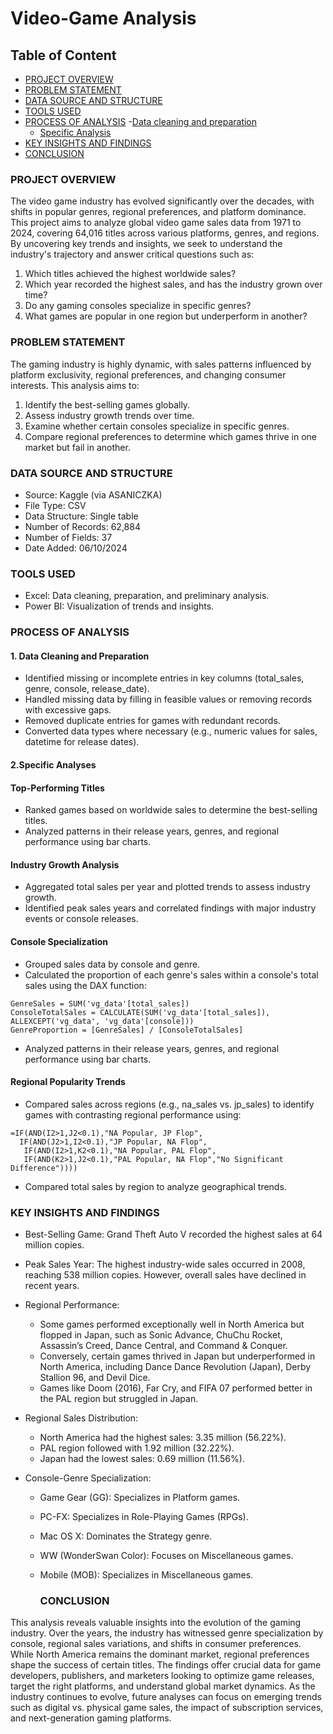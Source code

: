 # Video-Game Analysis

## Table of Content 
- [PROJECT OVERVIEW](#project-overview)
- [PROBLEM STATEMENT](#problem-statement)
- [DATA SOURCE AND STRUCTURE](#data-source-and-structure)
- [TOOLS USED](#tools-used)
- [PROCESS OF ANALYSIS](#process-of-analysis)
   -[Data cleaning and preparation](#data-cleaning-and-preparation)
    - [Specific Analysis](#specific-analysis)
- [ KEY INSIGHTS AND FINDINGS](#key-insights-and-findings)
- [CONCLUSION](#conclusion)

  
### PROJECT OVERVIEW

The video game industry has evolved significantly over the decades, with shifts in popular genres, regional preferences, and platform dominance. This project aims to analyze global video game sales data from 1971 to 2024, covering 64,016 titles across various platforms, genres, and regions. By uncovering key trends and insights, we seek to understand the industry's trajectory and answer critical questions such as:
1. Which titles achieved the highest worldwide sales?
2. Which year recorded the highest sales, and has the industry grown over time?
3. Do any gaming consoles specialize in specific genres?
4. What games are popular in one region but underperform in another?

### PROBLEM STATEMENT

The gaming industry is highly dynamic, with sales patterns influenced by platform exclusivity, regional preferences, and changing consumer interests. This analysis aims to:
1. Identify the best-selling games globally.
2. Assess industry growth trends over time.
3. Examine whether certain consoles specialize in specific genres.
4. Compare regional preferences to determine which games thrive in one market but fail in another.


### DATA SOURCE AND STRUCTURE
- Source: Kaggle (via ASANICZKA)
- File Type: CSV
- Data Structure: Single table
- Number of Records: 62,884
- Number of Fields: 37
-  Date Added: 06/10/2024

### TOOLS USED
- Excel: Data cleaning, preparation, and preliminary analysis.
- Power BI: Visualization of trends and insights.

###  PROCESS OF ANALYSIS
#### 1. Data Cleaning and Preparation
- Identified missing or incomplete entries in key columns (total_sales, genre, console, release_date).
- Handled missing data by filling in feasible values or removing records with excessive gaps. 
- Removed duplicate entries for games with redundant records.
- Converted data types where necessary (e.g., numeric values for sales, datetime for release dates).

 ####  2.Specific Analyses
#### Top-Performing Titles
- Ranked games based on worldwide sales to determine the best-selling titles.
- Analyzed patterns in their release years, genres, and regional performance using bar charts.
#### Industry Growth Analysis
- Aggregated total sales per year and plotted trends to assess industry growth.
- Identified peak sales years and correlated findings with major industry events or console releases.
#### Console Specialization
- Grouped sales data by console and genre.
- Calculated the proportion of each genre's sales within a console's total sales using the DAX function:

``` DAX
GenreSales = SUM('vg_data'[total_sales])
ConsoleTotalSales = CALCULATE(SUM('vg_data'[total_sales]), ALLEXCEPT('vg_data', 'vg_data'[console]))
GenreProportion = [GenreSales] / [ConsoleTotalSales]
```
- Analyzed patterns in their release years, genres, and regional performance using bar charts.
#### Regional Popularity Trends
- Compared sales across regions (e.g., na_sales vs. jp_sales) to identify games with contrasting regional performance using:

``` Excel Function 
=IF(AND(I2>1,J2<0.1),"NA Popular, JP Flop",
  IF(AND(J2>1,I2<0.1),"JP Popular, NA Flop",
   IF(AND(I2>1,K2<0.1),"NA Popular, PAL Flop",
   IF(AND(K2>1,J2<0.1),"PAL Popular, NA Flop","No Significant Difference"))))
```
- Compared total sales by region to analyze geographical trends.

 ###  KEY INSIGHTS AND FINDINGS
- Best-Selling Game: Grand Theft Auto V recorded the highest sales at 64 million copies.
- Peak Sales Year: The highest industry-wide sales occurred in 2008, reaching 538 million copies. However, overall sales have declined in recent years.
- Regional Performance:
   - Some games performed exceptionally well in North America but flopped in Japan, such as Sonic Advance, ChuChu Rocket, Assassin’s Creed, Dance Central, and Command & Conquer.
   - Conversely, certain games thrived in Japan but underperformed in North America, including Dance Dance Revolution (Japan), Derby Stallion 96, and Devil Dice.
   - Games like Doom (2016), Far Cry, and FIFA 07 performed better in the PAL region but struggled in Japan.
- Regional Sales Distribution:
   - North America had the highest sales: 3.35 million (56.22%).
   - PAL region followed with 1.92 million (32.22%).
   - Japan had the lowest sales: 0.69 million (11.56%).
- Console-Genre Specialization:

   - Game Gear (GG): Specializes in Platform games.
   - PC-FX: Specializes in Role-Playing Games (RPGs).
   - Mac OS X: Dominates the Strategy genre.
   - WW (WonderSwan Color): Focuses on Miscellaneous games.
   - Mobile (MOB): Specializes in Miscellaneous games.

     ###  CONCLUSION
     
This analysis reveals valuable insights into the evolution of the gaming industry. Over the years, the industry has witnessed genre specialization by console, regional sales variations, and shifts in consumer preferences. While North America remains the dominant market, regional preferences shape the success of certain titles.
The findings offer crucial data for game developers, publishers, and marketers looking to optimize game releases, target the right platforms, and understand global market dynamics. As the industry continues to evolve, future analyses can focus on emerging trends such as digital vs. physical game sales, the impact of subscription services, and next-generation gaming platforms.

  
